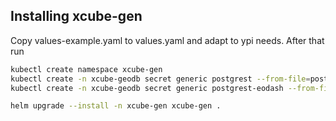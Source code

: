 ## Installing xcube-gen

Copy values-example.yaml to values.yaml and adapt to ypi needs. 
After that run

```bash
kubectl create namespace xcube-gen
kubectl create -n xcube-geodb secret generic postgrest --from-file=postgrest.conf
kubectl create -n xcube-geodb secret generic postgrest-eodash --from-file=postgrest-eodash.conf=postgrest.conf

helm upgrade --install -n xcube-gen xcube-gen .
```

